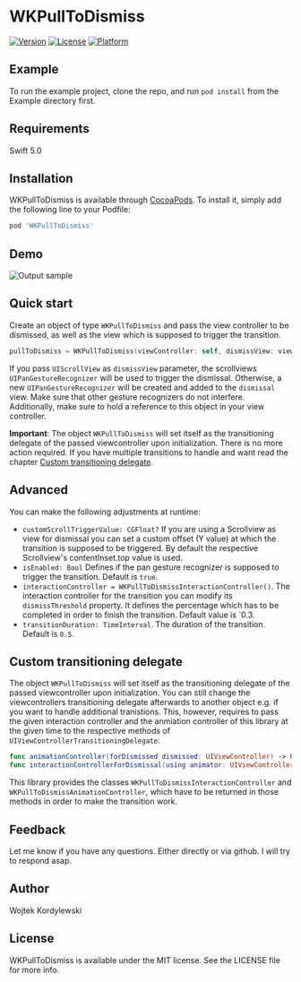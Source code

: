 # WKPullToDismiss

[![Version](https://img.shields.io/cocoapods/v/WKPullToDismiss.svg?style=flat)](https://cocoapods.org/pods/WKPullToDismiss)
[![License](https://img.shields.io/cocoapods/l/WKPullToDismiss.svg?style=flat)](https://cocoapods.org/pods/WKPullToDismiss)
[![Platform](https://img.shields.io/cocoapods/p/WKPullToDismiss.svg?style=flat)](https://cocoapods.org/pods/WKPullToDismiss)

## Example

To run the example project, clone the repo, and run `pod install` from the Example directory first.

## Requirements

Swift 5.0

## Installation

WKPullToDismiss is available through [CocoaPods](https://cocoapods.org). To install
it, simply add the following line to your Podfile:

```ruby
pod 'WKPullToDismiss'
```

## Demo

![Output sample](demo.gif)

## Quick start

Create an object of type `WKPullToDismiss` and pass the view controller to be dismissed, as well as the view which is supposed to trigger the transition.

```swift
pullToDismiss = WKPullToDismiss(viewController: self, dismissView: view)
```
If you pass `UIScrollView` as `dismissView` parameter, the scrollviews `UIPanGestureRecognizer` will be used to trigger the dismissal. Otherwise, a new `UIPanGestureRecognizer` will be created and added to the `dismissal` view. Make sure that other gesture recognizers do not interfere. Additionally, make sure to hold a reference to this object in your view controller. 

**Important**: The object `WKPullToDismiss` will set itself as the transitioning delegate of the passed viewcontroller upon initialization. There is no more action required. If you have multiple transitions to handle and want  read the chapter [Custom transitioning delegate](#custom-transitioning-delegate). 


## Advanced

You can make the following adjustments at runtime:
* `customScrollTriggerValue: CGFloat?`
If you are using a Scrollview as view for dismissal you can set a custom offset (Y value) at which the transition is supposed to be triggered.
By default the respective Scrollview's contentInset.top value is used.
* `isEnabled: Bool`
Defines if the pan gesture recognizer is supposed to trigger the transition. Default is `true`.
* `interactionController = WKPullToDismissInteractionController()`. The interaction controller for the transition you can modify its `dismissThreshold` property. It defines the percentage which has to be completed in order to finish the transition. Default value is `0.3.
* `transitionDuration: TimeInterval`. The duration of the transition. Default is `0.5`.

## Custom transitioning delegate
The object `WKPullToDismiss` will set itself as the transitioning delegate of the passed viewcontroller upon initialization. You can still change the viewcontrollers transitioning delegate afterwards to another object e.g. if you want to handle additional tranistions. This, however, requires to pass the given interaction controller and the anmiation controller of this library at the given time to the respective methods of `UIViewControllerTransitioningDelegate`:
```swift
func animationController(forDismissed dismissed: UIViewController) -> UIViewControllerAnimatedTransitioning?`
func interactionControllerForDismissal(using animator: UIViewControllerAnimatedTransitioning) -> UIViewControllerInteractiveTransitioning?
```

This library provides the classes `WKPullToDismissInteractionController` and `WKPullToDismissAnimationController`, which have to be returned in those methods in order to make the transition work.

## Feedback

Let me know if you have any questions. Either directly or via github. I will try to respond asap.

## Author

Wojtek Kordylewski

## License

WKPullToDismiss is available under the MIT license. See the LICENSE file for more info.
